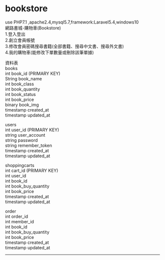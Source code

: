 # bookstore
use PHP7.1 ,apache2.4,mysql5.7,framework:Laravel5.4,windows10</br>
網路書城-購物車(Bookstore)</br>
1.登入登出</br>
2.創立會員帳號</br>
3.修改會員密碼搜尋書籍(全部書籍、搜尋中文書、搜尋外文書)</br>
4.我的購物車(能修改下單數量或刪除該筆單據)</br>

資料表</br>
books</br>
int		book_id		(PRIMARY KEY)</br>
String		book_name</br>
int		book_class</br>
int		book_quantity</br>
int		book_status</br>
int		book_price</br>
binary		book_img</br>
timestamp	created_at</br>
timestamp	updated_at</br>

users</br>
int		user_id		(PRIMARY KEY)</br>
string		user_account</br>
string		password</br>
string		remember_token</br>
timestamp	created_at</br>
timestamp	updated_at</br>

shoppingcarts</br>
int   cart_id   (PRIMARY KEY)</br>
int		user_id</br>
int		book_id</br>
int		book_buy_quantity</br>
int		book_price</br>
timestamp	created_at</br>
timestamp	updated_at</br>

order</br>
int		order_id</br>
int		member_id</br>
int		book_id</br>
int		book_buy_quantity</br>
int		book_price</br>
timestamp	created_at</br>
timestamp	updated_at</br>

------------------------------------



